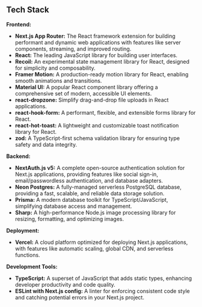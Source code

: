 ## Tech Stack

**Frontend:**

- **Next.js App Router:** The React framework extension for building performant and dynamic web applications with features like server components, streaming, and improved routing.
- **React:** The leading JavaScript library for building user interfaces.
- **Recoil:** An experimental state management library for React, designed for simplicity and composability.
- **Framer Motion:** A production-ready motion library for React, enabling smooth animations and transitions.
- **Material UI:** A popular React component library offering a comprehensive set of modern, accessible UI elements.
- **react-dropzone:** Simplify drag-and-drop file uploads in React applications.
- **react-hook-form:** A performant, flexible, and extensible forms library for React.
- **react-hot-toast:** A lightweight and customizable toast notification library for React.
- **zod:** A TypeScript-first schema validation library for ensuring type safety and data integrity.

**Backend:**

- **NextAuth.js v5:** A complete open-source authentication solution for Next.js applications, providing features like social sign-in, email/passwordless authentication, and database adapters.
- **Neon Postgres:** A fully-managed serverless PostgreSQL database, providing a fast, scalable, and reliable data storage solution.
- **Prisma:** A modern database toolkit for TypeScript/JavaScript, simplifying database access and management.
- **Sharp:** A high-performance Node.js image processing library for resizing, formatting, and optimizing images.

**Deployment:**

- **Vercel:** A cloud platform optimized for deploying Next.js applications, with features like automatic scaling, global CDN, and serverless functions.

**Development Tools:**

- **TypeScript:** A superset of JavaScript that adds static types, enhancing developer productivity and code quality.
- **ESLint with Next.js config:** A linter for enforcing consistent code style and catching potential errors in your Next.js project.
